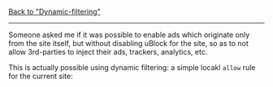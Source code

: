 [Back to "Dynamic-filtering"](https://github.com/gorhill/uBlock/wiki/Dynamic-filtering)

***

Someone asked me if it was possible to enable ads which originate only from the site itself, but without disabling uBlock for the site, so as to not allow 3rd-parties to inject their ads, trackers, analytics, etc.

This is actually possible using dynamic filtering: a simple locakl `allow` rule for the current site:

